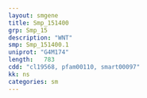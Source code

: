 ```yaml
---
layout: smgene
title: Smp_151400
grp: Smp_15
description: "WNT"
smp: Smp_151400.1
uniprot: "G4M174"
length:   783
cdd: "cl19568, pfam00110, smart00097"
kk: ns
categories: sm
---
```

